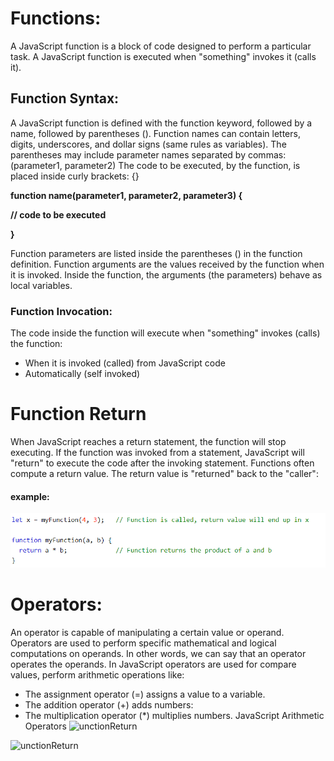 # Functions:
A JavaScript function is a block of code designed to perform a particular task. A JavaScript function is executed when "something" invokes it (calls it).

## Function Syntax:
A JavaScript function is defined with the function keyword, followed by a name, followed by parentheses (). Function names can contain letters, digits, underscores, and dollar signs (same rules as variables). The parentheses may include parameter names separated by commas:
(parameter1, parameter2)
The code to be executed, by the function, is placed inside curly brackets: {}

**function name(parameter1, parameter2, parameter3) {**
  
  **// code to be executed**

**}**

Function parameters are listed inside the parentheses () in the function definition. Function arguments are the values received by the function when it is invoked. Inside the function, the arguments (the parameters) behave as local variables.

### Function Invocation:
The code inside the function will execute when "something" invokes (calls) the function:
- When it is invoked (called) from JavaScript code
- Automatically (self invoked)

# Function Return
When JavaScript reaches a return statement, the function will stop executing. If the function was invoked from a statement, JavaScript will "return" to execute the code after the invoking statement. Functions often compute a return value. The return value is "returned" back to the "caller":

#### example:

![unctionReturn](photo/functionReturn.PNG)

# Operators:
An operator is capable of manipulating a certain value or operand. Operators are used to perform specific mathematical and logical computations on operands. In other words, we can say that an operator operates the operands. In JavaScript operators are used for compare values, perform arithmetic operations like:
- The assignment operator (=) assigns a value to a variable.
- The addition operator (+) adds numbers:
- The multiplication operator (*) multiplies numbers.
JavaScript Arithmetic Operators
![unctionReturn](https://i.stack.imgur.com/47OJp.jpg)

![unctionReturn](https://i.stack.imgur.com/P5uUy.jpg)
